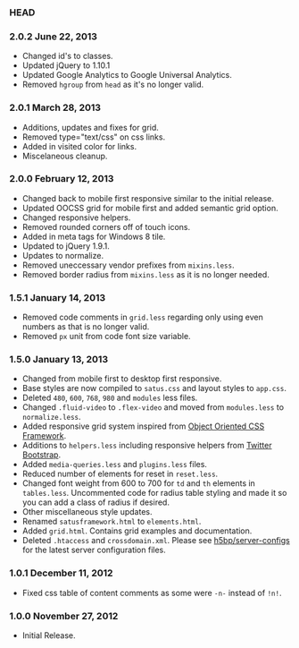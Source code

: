 ### HEAD

### 2.0.2 June 22, 2013

* Changed id's to classes.
* Updated jQuery to 1.10.1
* Updated Google Analytics to Google Universal Analytics.
* Removed `hgroup` from `head` as it's no longer valid.

### 2.0.1 March 28, 2013

* Additions, updates and fixes for grid.
* Removed type="text/css" on css links.
* Added in visited color for links.
* Miscelaneous cleanup.

### 2.0.0 February 12, 2013

* Changed back to mobile first responsive similar to the initial release.
* Updated OOCSS grid for mobile first and added semantic grid option.
* Changed responsive helpers.
* Removed rounded corners off of touch icons.
* Added in meta tags for Windows 8 tile.
* Updated to jQuery 1.9.1.
* Updates to normalize.
* Removed uneccessary vendor prefixes from `mixins.less`.
* Removed border radius from `mixins.less` as it is no longer needed.

### 1.5.1 January 14, 2013

* Removed code comments in `grid.less` regarding only using even numbers as that is no longer valid.
* Removed `px` unit from code font size variable.

### 1.5.0 January 13, 2013

* Changed from mobile first to desktop first responsive.
* Base styles are now compiled to `satus.css` and layout styles to `app.css`.
* Deleted `480`, `600`, `768`, `980` and `modules` less files.
* Changed `.fluid-video` to `.flex-video` and moved from `modules.less` to `normalize.less`.
* Added responsive grid system inspired from [Object Oriented CSS Framework](https://github.com/stubbornella/oocss/tree/master/core/grid).
* Additions to `helpers.less` including responsive helpers from [Twitter Bootstrap](http://twitter.github.com/bootstrap/).
* Added `media-queries.less` and `plugins.less` files.
* Reduced number of elements for reset in `reset.less`.
* Changed font weight from 600 to 700 for `td` and `th` elements in `tables.less`. Uncommented code for radius table styling and made it so you can add a class of radius if desired.
* Other miscellaneous style updates.
* Renamed `satusframework.html` to `elements.html`.
* Added `grid.html`. Contains grid examples and documentation.
* Deleted `.htaccess` and `crossdomain.xml`. Please see [h5bp/server-configs](https://github.com/h5bp/server-configs) for the latest server configuration files.

### 1.0.1 December 11, 2012

* Fixed css table of content comments as some were `-n-` instead of `!n!`.

### 1.0.0 November 27, 2012

* Initial Release.
